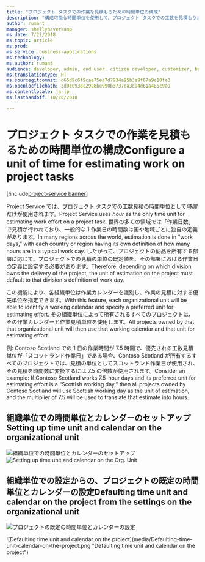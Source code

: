 ```yaml
---
title: "プロジェクト タスクでの作業を見積もるための時間単位の構成"
description: "構成可能な時間単位を使用して、プロジェクト タスクでの工数を見積もります"
author: rumant
manager: shellyhaverkamp
ms.date: 7/22/2018
ms.topic: article
ms.prod: 
ms.service: business-applications
ms.technology: 
ms.author: rumant
audience: developer, admin, end user, citizen developer, customizer, business analyst, IT pro
ms.translationtype: HT
ms.sourcegitcommit: d65d9c6f9cae75ea7d7934a95b3a9f67a9e10fe3
ms.openlocfilehash: 3d9c093dc2928be990b3737ca3d94d61a485c9a9
ms.contentlocale: ja-jp
ms.lasthandoff: 10/26/2018

---
```

#  <a name="configure-a-unit-of-time-for-estimating-work-on-project-tasks"></a><span data-ttu-id="b40df-103">プロジェクト タスクでの作業を見積もるための時間単位の構成</span><span class="sxs-lookup"><span data-stu-id="b40df-103">Configure a unit of time for estimating work on project tasks</span></span>

[!include[project-service banner](../../../includes/project-service.md)]




<span data-ttu-id="b40df-104">Project Service では、プロジェクト タスクでの工数見積の時間単位として*時間*だけが使用されます。</span><span class="sxs-lookup"><span data-stu-id="b40df-104">Project Service uses *hour* as the only time unit for estimating work effort on a project task.</span></span> <span data-ttu-id="b40df-105">世界の多くの領域では「作業日数」で見積が行われており、一般的な 1 作業日の時間数は国や地域ごとに独自の定義があります。</span><span class="sxs-lookup"><span data-stu-id="b40df-105">In many regions across the world, estimation is done in “work days,” with each country or region having its own definition of how many hours are in a typical work day.</span></span> <span data-ttu-id="b40df-106">したがって、プロジェクトの納品を所有する部署に応じて、プロジェクトでの見積の単位の既定値を、その部署における作業日の定義に設定する必要があります。</span><span class="sxs-lookup"><span data-stu-id="b40df-106">Therefore, depending on which division owns the delivery of the project, the unit of estimation on the project must default to that division's definition of work day.</span></span> 

<span data-ttu-id="b40df-107">この機能により、各組織単位は作業カレンダーを識別し、作業の見積に対する優先単位を指定できます。</span><span class="sxs-lookup"><span data-stu-id="b40df-107">With this feature, each organizational unit will be able to identify a working calendar and specify a preferred unit for estimating effort.</span></span> <span data-ttu-id="b40df-108">その組織単位によって所有されるすべてのプロジェクトは、その作業カレンダーと作業見積単位を使用します。</span><span class="sxs-lookup"><span data-stu-id="b40df-108">All projects owned by that that organizational unit will then use that working calendar and that unit for estimating effort.</span></span> 

<span data-ttu-id="b40df-109">例: Contoso Scotland での 1 日の作業時間が 7.5 時間で、優先される工数見積単位が「スコットランド作業日」である場合、Contoso Scotland が所有するすべてのプロジェクトでは、見積の単位としてスコットランド作業日が使用され、その見積を時間数に変換するには 7.5 の倍数が使用されます。</span><span class="sxs-lookup"><span data-stu-id="b40df-109">Consider an example: If Contoso Scotland works 7.5-hour days and its preferred unit for estimating effort is a “Scottish working day,” then all projects owned by Contoso Scotland will use Scottish working day as the unit of estimation, and the multiplier of 7.5 will be used to translate that estimate into hours.</span></span> 

## <a name="setting-up-time-unit-and-calendar-on-the-organizational-unit"></a><span data-ttu-id="b40df-110">組織単位での時間単位とカレンダーのセットアップ</span><span class="sxs-lookup"><span data-stu-id="b40df-110">Setting up time unit and calendar on the organizational unit</span></span>

<span data-ttu-id="b40df-111">![組織単位での時間単位とカレンダーのセットアップ](media/Setting-time-unit-on-the-orgunit.png "組織単位での時間単位とカレンダーのセットアップ")</span><span class="sxs-lookup"><span data-stu-id="b40df-111">![Setting up time unit and calendar on the Org. Unit](media/Setting-time-unit-on-the-orgunit.png "Setting up time unit and calendar on the organizational unit")</span></span>

## <a name="defaulting-time-unit-and-calendar-on-the-project-from-the-settings-on-the-organizational-unit"></a><span data-ttu-id="b40df-112">組織単位での設定からの、プロジェクトの既定の時間単位とカレンダーの設定</span><span class="sxs-lookup"><span data-stu-id="b40df-112">Defaulting time unit and calendar on the project from the settings on the organizational unit</span></span>

<span data-ttu-id="b40df-113">![プロジェクトの既定の時間単位とカレンダーの設定](media/Defaulting-time-unit-calendar-on-the-project.png "プロジェクトの既定の時間単位とカレンダーの設定")
<!-- Picture 2 --></span><span class="sxs-lookup"><span data-stu-id="b40df-113">![Defaulting time unit and calendar on the project](media/Defaulting-time-unit-calendar-on-the-project.png "Defaulting time unit and calendar on the project")
<!-- Picture 2 --></span></span>

